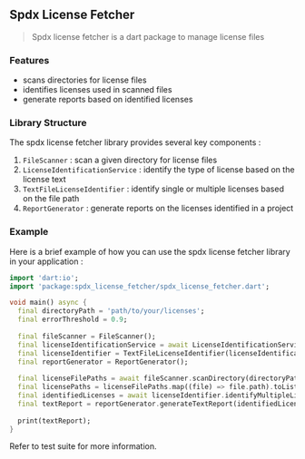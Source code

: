 ## Spdx License Fetcher

> Spdx license fetcher is a dart package to manage license files

### Features

- scans directories for license files
- identifies licenses used in scanned files
- generate reports based on identified licenses

### Library Structure

The spdx license fetcher library provides several key components :

1. `FileScanner` : scan a given directory for license files
2. `LicenseIdentificationService` : identify the type of license based on the license text
3. `TextFileLicenseIdentifier` : identify single or multiple licenses based on the file path
4. `ReportGenerator` : generate reports on the licenses identified in a project

### Example

Here is a brief example of how you can use the spdx license fetcher library in your application :
```dart
import 'dart:io';
import 'package:spdx_license_fetcher/spdx_license_fetcher.dart';

void main() async {
  final directoryPath = 'path/to/your/licenses';
  final errorThreshold = 0.9;
  
  final fileScanner = FileScanner();
  final licenseIdentificationService = await LicenseIdentificationServiceImpl.create(directoryPath, errorThreshold);
  final licenseIdentifier = TextFileLicenseIdentifier(licenseIdentificationService);
  final reportGenerator = ReportGenerator();
  
  final licenseFilePaths = await fileScanner.scanDirectory(directoryPath);
  final licensePaths = licenseFilePaths.map((file) => file.path).toList();
  final identifiedLicenses = await licenseIdentifier.identifyMultipleLicenses(licensePaths);
  final textReport = reportGenerator.generateTextReport(identifiedLicenses);
  
  print(textReport);
}
```

Refer to test suite for more information.